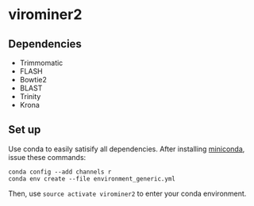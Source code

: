# virominer2


Dependencies
------------
* Trimmomatic
* FLASH
* Bowtie2
* BLAST
* Trinity
* Krona

Set up
------
Use conda to easily satisify all dependencies.  After installing [miniconda](http://conda.pydata.org/miniconda.html), issue these commands:
```conda config --add channels bioconda
conda config --add channels r
conda env create --file environment_generic.yml
```

Then, use `source activate virominer2` to enter your conda environment.

